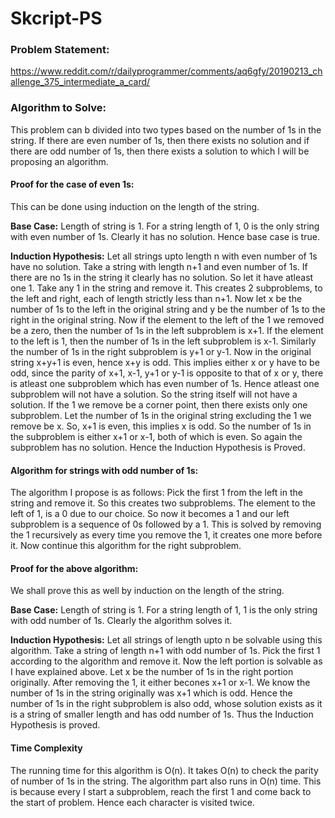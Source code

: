 # Skcript-PS

### Problem Statement:

https://www.reddit.com/r/dailyprogrammer/comments/aq6gfy/20190213_challenge_375_intermediate_a_card/

### Algorithm to Solve:

This problem can b divided into two types based on the number of 1s in the string. If there are even number of 1s, then there exists no solution and if there are odd number of 1s, then there exists a solution to which I will be proposing an algorithm.

#### Proof for the case of even 1s:

This can be done using induction on the length of the string.

**Base Case:** Length of string is 1. For a string length of 1, 0 is the only string with even number of 1s. Clearly it has no solution. Hence base case is true.

**Induction Hypothesis:** Let all strings upto length n with even number of 1s have no solution. Take a string with length n+1 and even number of 1s. If there are no 1s in the string it clearly has no solution. So let it have atleast one 1. Take any 1 in the string and remove it. This creates 2 subproblems, to the left and right, each of length  strictly less than n+1. Now let x be the number of 1s to the left in the original string and y be the number of 1s to the right in the original string. Now if the element to the left of the 1 we removed be a zero, then the number of 1s in the left subproblem is x+1. If the element to the left is 1, then the number of 1s in the left subproblem is x-1. Similarly the number of 1s in the right subproblem is y+1 or y-1. Now in the original string x+y+1 is even, hence x+y is odd. This implies either x or y have to be odd, since the parity of x+1, x-1, y+1 or y-1 is opposite to that of x or y, there is atleast one subproblem which has even number of 1s. Hence atleast one subproblem will not have a solution. So the string itself will not have a solution. If the 1 we remove be a corner point, then there exists only one subproblem. Let the number of 1s in the original string excluding the 1 we remove be x. So, x+1 is even, this implies x is odd.
So the number of 1s in the subproblem is either x+1 or x-1, both of which is even. So again the subproblem has no solution. Hence the Induction Hypothesis is Proved.

#### Algorithm for strings with odd number of 1s:

The algorithm I propose is as follows: Pick the first 1 from the left in the string and remove it. So this creates two subproblems. The element to the left of 1, is a 0 due to our choice. So now it becomes a 1 and our left subproblem is a sequence of 0s followed by a 1. This is solved by removing the 1 recursively as every time you remove the 1, it creates one more before it. Now continue this algorithm for the right subproblem.

#### Proof for the above algorithm:

We shall prove this as well by induction on the length of the string. 

**Base Case:** Length of string is 1. For a string length of 1, 1 is the only string with odd number of 1s. Clearly the algorithm solves it.

**Induction Hypothesis:** Let all strings of length upto n be solvable using this algorithm. Take a string of length n+1 with odd number of 1s. Pick the first 1 according to the algorithm and remove it. Now the left portion is solvable as I have explained above. Let x be the number of 1s in the right portion originally. After removing the 1, it either becones x+1 or x-1. We know the number of 1s in the string originally was x+1 which is odd. Hence the number of 1s in the right subproblem is also odd, whose solution exists as it is a string of smaller length and has odd number of 1s. Thus the Induction Hypothesis is proved.

#### Time Complexity

The running time for this algorithm is O(n). It takes O(n) to check the parity of number of 1s in the string. The algorithm part also runs in O(n) time. This is because every I start a subproblem, reach the first 1 and come back to the start of problem. Hence each character is visited twice.
